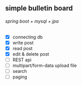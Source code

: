 ## simple bulletin board
###### spring boot + mysql + jpa 

- [x] connecting db
- [x] write post
- [x] read post
- [x] edit & delete post
- [ ] REST api
- [ ] multipart/form-data upload file
- [ ] search
- [ ] paging